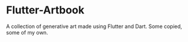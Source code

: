 # Flutter-Artbook

A collection of generative art made using Flutter and Dart. Some copied, some of my own.

